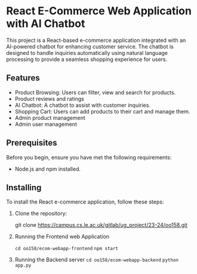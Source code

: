 # React E-Commerce Web Application with AI Chatbot

This project is a React-based e-commerce application integrated with an AI-powered chatbot for enhancing customer service. The chatbot is designed to handle inquiries automatically using natural language processing to provide a seamless shopping experience for users.

## Features

- Product Browsing: Users can filter, view and search for products.
- Product reviews and ratings
- AI Chatbot: A chatbot to assist with customer inquiries.
- Shopping Cart: Users can add products to their cart and manage them.
- Admin product management
- Admin user management

## Prerequisites

Before you begin, ensure you have met the following requirements:

- Node.js and npm installed.

## Installing

To install the React e-commerce application, follow these steps:

1. Clone the repository:

   git clone https://campus.cs.le.ac.uk/gitlab/ug_project/23-24/oo158.git

2. Running the Frontend web Application

   `cd oo158/ecom-webapp-frontend`
   `npm start`

3. Running the Backend server
   `cd oo158/ecom-webapp-backend`
   `python app.py`
